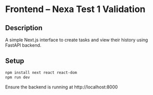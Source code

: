 # Frontend – Nexa Test 1 Validation

## Description
A simple Next.js interface to create tasks and view their history using FastAPI backend.

## Setup
```bash
npm install next react react-dom
npm run dev
```

Ensure the backend is running at http://localhost:8000
